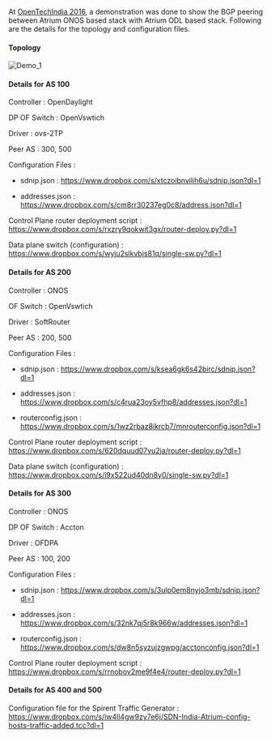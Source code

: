 At [OpenTechIndia 2016](http://opentechindia.org/), a demonstration was done to show the
BGP peering between Atrium ONOS based stack with Atrium ODL based stack. Following
are the details for the topology and configuration files.

#### Topology

![Demo_1](https://www.dropbox.com/s/38j0i8e3zuojil6/OTI_Demo_1.png?dl=1)

#### Details for AS 100

Controller    : OpenDaylight

DP OF Switch  : OpenVswtich

Driver        : ovs-2TP

Peer AS       : 300, 500

Configuration Files :

* sdnip.json     :   https://www.dropbox.com/s/xtczoibnvilih6u/sdnip.json?dl=1

* addresses.json :   https://www.dropbox.com/s/cm8rr30237eg0c8/address.json?dl=1

Control Plane router deployment script : https://www.dropbox.com/s/rxzry9qokwit3gx/router-deploy.py?dl=1

Data plane switch (configuration) : https://www.dropbox.com/s/wyiu2slkvbjs81q/single-sw.py?dl=1



#### Details for AS 200

Controller : ONOS

OF Switch  : OpenVswtich

Driver     : SoftRouter

Peer AS    : 200, 500


Configuration Files :

* sdnip.json        : https://www.dropbox.com/s/ksea6gk6s42birc/sdnip.json?dl=1

* addresses.json    : https://www.dropbox.com/s/c4rua23oy5vfhp8/addresses.json?dl=1

* routerconfig.json : https://www.dropbox.com/s/1wz2rbaz8ikrcb7/mnrouterconfig.json?dl=1

Control Plane router deployment script : https://www.dropbox.com/s/620dquud07vu2ja/router-deploy.py?dl=1

Data plane switch (configuration)      : https://www.dropbox.com/s/i9x522ud40dn8y0/single-sw.py?dl=1

#### Details for AS 300

Controller    : ONOS

DP OF Switch  : Accton

Driver        : OFDPA

Peer AS       : 100, 200

Configuration Files :

* sdnip.json        : https://www.dropbox.com/s/3ulp0em8nyjo3mb/sdnip.json?dl=1

* addresses.json    : https://www.dropbox.com/s/32nk7qj5r8k966w/addresses.json?dl=1

* routerconfig.json : https://www.dropbox.com/s/dw8n5syzujzgwpg/acctonconfig.json?dl=1

Control Plane router deployment script : https://www.dropbox.com/s/rrnobov2me9f4e4/router-deploy.py?dl=1


#### Details for AS 400 and 500

Configuration file for the Spirent Traffic Generator : https://www.dropbox.com/s/iw4ll4gw9zy7e6j/SDN-India-Atrium-config-hosts-traffic-added.tcc?dl=1
